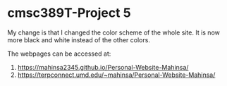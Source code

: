 # cmsc389T-Project 5

My change is that I changed the color scheme of the whole site. It is now more black and white instead of the other colors.

The webpages can be accessed at:
1. https://mahinsa2345.github.io/Personal-Website-Mahinsa/ 
2. https://terpconnect.umd.edu/~mahinsa/Personal-Website-Mahinsa/

